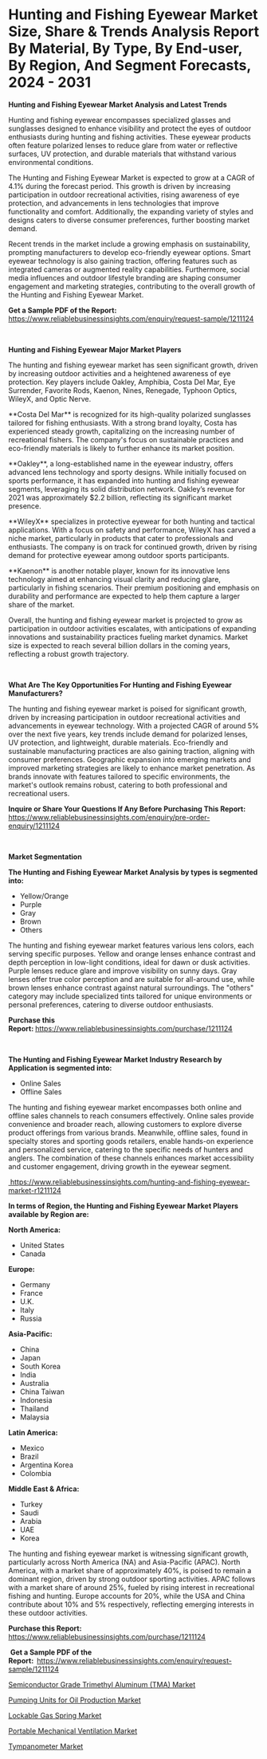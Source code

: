 <p><h1>Hunting and Fishing Eyewear Market Size, Share & Trends Analysis Report By Material, By Type, By End-user, By Region, And Segment Forecasts, 2024 - 2031</h1></p><p><strong>Hunting and Fishing Eyewear Market Analysis and Latest Trends</strong></p>
<p><p>Hunting and fishing eyewear encompasses specialized glasses and sunglasses designed to enhance visibility and protect the eyes of outdoor enthusiasts during hunting and fishing activities. These eyewear products often feature polarized lenses to reduce glare from water or reflective surfaces, UV protection, and durable materials that withstand various environmental conditions.</p><p>The Hunting and Fishing Eyewear Market is expected to grow at a CAGR of 4.1% during the forecast period. This growth is driven by increasing participation in outdoor recreational activities, rising awareness of eye protection, and advancements in lens technologies that improve functionality and comfort. Additionally, the expanding variety of styles and designs caters to diverse consumer preferences, further boosting market demand.</p><p>Recent trends in the market include a growing emphasis on sustainability, prompting manufacturers to develop eco-friendly eyewear options. Smart eyewear technology is also gaining traction, offering features such as integrated cameras or augmented reality capabilities. Furthermore, social media influences and outdoor lifestyle branding are shaping consumer engagement and marketing strategies, contributing to the overall growth of the Hunting and Fishing Eyewear Market.</p></p>
<p><strong>Get a Sample PDF of the Report:&nbsp;</strong> <a href="https://www.reliablebusinessinsights.com/enquiry/request-sample/1211124?utm_campaign=84&utm_medium=2&utm_source=Github&utm_content=ia&utm_term=16122024&utm_id=hunting-and-fishing-eyewear">https://www.reliablebusinessinsights.com/enquiry/request-sample/1211124</a></p>
<p>&nbsp;</p>
<p><strong>Hunting and Fishing Eyewear Major Market Players</strong></p>
<p><p>The hunting and fishing eyewear market has seen significant growth, driven by increasing outdoor activities and a heightened awareness of eye protection. Key players include Oakley, Amphibia, Costa Del Mar, Eye Surrender, Favorite Rods, Kaenon, Nines, Renegade, Typhoon Optics, WileyX, and Optic Nerve.</p><p>**Costa Del Mar** is recognized for its high-quality polarized sunglasses tailored for fishing enthusiasts. With a strong brand loyalty, Costa has experienced steady growth, capitalizing on the increasing number of recreational fishers. The company's focus on sustainable practices and eco-friendly materials is likely to further enhance its market position.</p><p>**Oakley**, a long-established name in the eyewear industry, offers advanced lens technology and sporty designs. While initially focused on sports performance, it has expanded into hunting and fishing eyewear segments, leveraging its solid distribution network. Oakley’s revenue for 2021 was approximately $2.2 billion, reflecting its significant market presence.</p><p>**WileyX** specializes in protective eyewear for both hunting and tactical applications. With a focus on safety and performance, WileyX has carved a niche market, particularly in products that cater to professionals and enthusiasts. The company is on track for continued growth, driven by rising demand for protective eyewear among outdoor sports participants.</p><p>**Kaenon** is another notable player, known for its innovative lens technology aimed at enhancing visual clarity and reducing glare, particularly in fishing scenarios. Their premium positioning and emphasis on durability and performance are expected to help them capture a larger share of the market.</p><p>Overall, the hunting and fishing eyewear market is projected to grow as participation in outdoor activities escalates, with anticipations of expanding innovations and sustainability practices fueling market dynamics. Market size is expected to reach several billion dollars in the coming years, reflecting a robust growth trajectory.</p></p>
<p>&nbsp;</p>
<p><strong>What Are The Key Opportunities For Hunting and Fishing Eyewear Manufacturers?</strong></p>
<p><p>The hunting and fishing eyewear market is poised for significant growth, driven by increasing participation in outdoor recreational activities and advancements in eyewear technology. With a projected CAGR of around 5% over the next five years, key trends include demand for polarized lenses, UV protection, and lightweight, durable materials. Eco-friendly and sustainable manufacturing practices are also gaining traction, aligning with consumer preferences. Geographic expansion into emerging markets and improved marketing strategies are likely to enhance market penetration. As brands innovate with features tailored to specific environments, the market's outlook remains robust, catering to both professional and recreational users.</p></p>
<p><strong>Inquire or Share Your Questions If Any Before Purchasing This Report:</strong> <a href="https://www.reliablebusinessinsights.com/enquiry/pre-order-enquiry/1211124?utm_campaign=84&utm_medium=2&utm_source=Github&utm_content=ia&utm_term=16122024&utm_id=hunting-and-fishing-eyewear">https://www.reliablebusinessinsights.com/enquiry/pre-order-enquiry/1211124</a></p>
<p>&nbsp;</p>
<p><strong>Market Segmentation</strong></p>
<p><strong>The Hunting and Fishing Eyewear Market Analysis by types is segmented into:</strong></p>
<p><ul><li>Yellow/Orange</li><li>Purple</li><li>Gray</li><li>Brown</li><li>Others</li></ul></p>
<p><p>The hunting and fishing eyewear market features various lens colors, each serving specific purposes. Yellow and orange lenses enhance contrast and depth perception in low-light conditions, ideal for dawn or dusk activities. Purple lenses reduce glare and improve visibility on sunny days. Gray lenses offer true color perception and are suitable for all-around use, while brown lenses enhance contrast against natural surroundings. The "others" category may include specialized tints tailored for unique environments or personal preferences, catering to diverse outdoor enthusiasts.</p></p>
<p><strong>Purchase this Report:&nbsp;</strong><a href="https://www.reliablebusinessinsights.com/purchase/1211124?utm_campaign=84&utm_medium=2&utm_source=Github&utm_content=ia&utm_term=16122024&utm_id=hunting-and-fishing-eyewear">https://www.reliablebusinessinsights.com/purchase/1211124</a></p>
<p>&nbsp;</p>
<p><strong>The Hunting and Fishing Eyewear Market Industry Research by Application is segmented into:</strong></p>
<p><ul><li>Online Sales</li><li>Offline Sales</li></ul></p>
<p><p>The hunting and fishing eyewear market encompasses both online and offline sales channels to reach consumers effectively. Online sales provide convenience and broader reach, allowing customers to explore diverse product offerings from various brands. Meanwhile, offline sales, found in specialty stores and sporting goods retailers, enable hands-on experience and personalized service, catering to the specific needs of hunters and anglers. The combination of these channels enhances market accessibility and customer engagement, driving growth in the eyewear segment.</p></p>
<p><a href="https://www.reliablebusinessinsights.com/hunting-and-fishing-eyewear-market-r1211124?utm_campaign=84&utm_medium=2&utm_source=Github&utm_content=ia&utm_term=16122024&utm_id=hunting-and-fishing-eyewear">&nbsp;https://www.reliablebusinessinsights.com/hunting-and-fishing-eyewear-market-r1211124</a></p>
<p><strong>In terms of Region, the Hunting and Fishing Eyewear Market Players available by Region are:</strong></p>
<p>
    <p> <strong> North America: </strong>
        <ul>
            <li>United States</li>
            <li>Canada</li>
        </ul>
        </p> 
    <p> <strong> Europe: </strong>
        <ul>
            <li>Germany</li>
            <li>France</li>
            <li>U.K.</li>
            <li>Italy</li>
            <li>Russia</li>
        </ul>
        </p> 
    <p> <strong> Asia-Pacific: </strong>
        <ul>
            <li>China</li>
            <li>Japan</li>
            <li>South Korea</li>
            <li>India</li>
            <li>Australia</li>
            <li>China Taiwan</li>
            <li>Indonesia</li>
            <li>Thailand</li>
            <li>Malaysia</li>
        </ul>
        </p> 
    <p> <strong> Latin America: </strong>
        <ul>
            <li>Mexico</li>
            <li>Brazil</li>
            <li>Argentina Korea</li>
            <li>Colombia</li>
        </ul>
        </p> 
    <p> <strong> Middle East & Africa: </strong>
        <ul>
            <li>Turkey</li>
            <li>Saudi</li>
            <li>Arabia</li>
            <li>UAE</li>
            <li>Korea</li>
        </ul>
    </p>
    </p>
<p><p>The hunting and fishing eyewear market is witnessing significant growth, particularly across North America (NA) and Asia-Pacific (APAC). North America, with a market share of approximately 40%, is poised to remain a dominant region, driven by strong outdoor sporting activities. APAC follows with a market share of around 25%, fueled by rising interest in recreational fishing and hunting. Europe accounts for 20%, while the USA and China contribute about 10% and 5% respectively, reflecting emerging interests in these outdoor activities.</p></p>
<p><strong>Purchase this Report: </strong><a href="https://www.reliablebusinessinsights.com/purchase/1211124?utm_campaign=84&utm_medium=2&utm_source=Github&utm_content=ia&utm_term=16122024&utm_id=hunting-and-fishing-eyewear">https://www.reliablebusinessinsights.com/purchase/1211124</a></p>
<p>&nbsp;<strong>Get a Sample PDF of the Report:&nbsp;&nbsp;</strong><a href="https://www.reliablebusinessinsights.com/enquiry/request-sample/1211124?utm_campaign=84&utm_medium=2&utm_source=Github&utm_content=ia&utm_term=16122024&utm_id=hunting-and-fishing-eyewear">https://www.reliablebusinessinsights.com/enquiry/request-sample/1211124</a></p>
<p><strong></strong></p>
<p><p><a href="https://github.com/jontyhinseyxe/Market-Research-Report-List-1/blob/main/semiconductor-grade-trimethyl-aluminum-tma-market.md?utm_campaign=84&utm_medium=2&utm_source=Github&utm_content=ia&utm_term=16122024&utm_id=hunting-and-fishing-eyewear">Semiconductor Grade Trimethyl Aluminum (TMA) Market</a></p><p><a href="https://github.com/AngelaWalsh696/Market-Research-Report-List-1/blob/main/pumping-units-for-oil-production-market.md?utm_campaign=84&utm_medium=2&utm_source=Github&utm_content=ia&utm_term=16122024&utm_id=hunting-and-fishing-eyewear">Pumping Units for Oil Production Market</a></p><p><a href="https://www.linkedin.com/pulse/disruption-innovation-lockable-gas-spring-industry-market-yvxte?utm_campaign=84&utm_medium=2&utm_source=Github&utm_content=ia&utm_term=16122024&utm_id=hunting-and-fishing-eyewear">Lockable Gas Spring Market</a></p><p><a href="https://www.linkedin.com/pulse/market-drivers-projections-portable-mechanical-ventilation-dw47e?utm_campaign=84&utm_medium=2&utm_source=Github&utm_content=ia&utm_term=16122024&utm_id=hunting-and-fishing-eyewear">Portable Mechanical Ventilation Market</a></p><p><a href="https://www.linkedin.com/pulse/global-tympanometer-market-forecast-2024-2031-trends-impact-vbjje?utm_campaign=84&utm_medium=2&utm_source=Github&utm_content=ia&utm_term=16122024&utm_id=hunting-and-fishing-eyewear">Tympanometer Market</a></p></p>